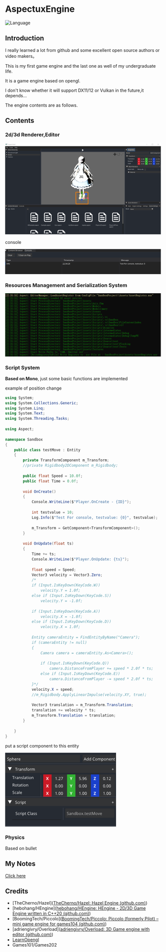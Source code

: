 # AspectuxEngine

![Language](https://img.shields.io/badge/Language-c++-blue)

## Introduction

I really learned a lot from github and some excellent open source authors or video makers。

This is my first game engine and the last one as well of my undergraduate life.



It is a game engine based on opengl.

I don't know whether it will support DX11/12 or Vulkan in the future,it depends...

The engine contents are as follows.

## Contents

### 2d/3d Renderer,Editor

![image-20240320222235545](README/1.png)

console

![image-20240320223455658](README/3.png)

### Resources Management and Serialization System

![image-20240320223659152](README/4.png)

### Script System

**Based on Mono**, just some basic functions are implemented

example of position change

```c#
using System;
using System.Collections.Generic;
using System.Linq;
using System.Text;
using System.Threading.Tasks;

using Aspect;

namespace Sandbox
{
	public class testMove : Entity
	{
		private TransformComponent m_Transform;
		//private Rigidbody2DComponent m_Rigidbody;

		public float Speed = 10.0f;
		public float Time = 0.0f;

		void OnCreate()
		{
			Console.WriteLine($"Player.OnCreate - {ID}");

			int testvalue = 10;
			Log.Info($"Test For console, testvalue: {0}", testvalue);

			m_Transform = GetComponent<TransformComponent>();
		}

		void OnUpdate(float ts)
		{
			Time += ts;
			Console.WriteLine($"Player.OnUpdate: {ts}");

			float speed = Speed;
			Vector3 velocity = Vector3.Zero;
			/*
			if (Input.IsKeyDown(KeyCode.W))
				velocity.Y = 1.0f;
			else if (Input.IsKeyDown(KeyCode.S))
				velocity.Y = -1.0f;

			if (Input.IsKeyDown(KeyCode.A))
				velocity.X = -1.0f;
			else if (Input.IsKeyDown(KeyCode.D))
				velocity.X = 1.0f;
			
			Entity cameraEntity = FindEntityByName("Camera");
			if (cameraEntity != null)
			{
				Camera camera = cameraEntity.As<Camera>();

				if (Input.IsKeyDown(KeyCode.Q))
					camera.DistanceFromPlayer += speed * 2.0f * ts;
				else if (Input.IsKeyDown(KeyCode.E))
					camera.DistanceFromPlayer -= speed * 2.0f * ts;
			}*/
			velocity.X = speed;
			//m_Rigidbody.ApplyLinearImpulse(velocity.XY, true);

			Vector3 translation = m_Transform.Translation;
			translation += velocity * ts;
			m_Transform.Translation = translation;
		}

	}
}

```

put a script component to this entity

![image-20240320223237185](README/2.png)

### Physics

Based on bullet

## My Notes

[Click here](Documentation/如何从零开发游戏引擎.md)

## Credits

* [TheCherno/Hazel]([TheCherno/Hazel: Hazel Engine (github.com)](https://github.com/TheCherno/Hazel))
* [hebohang/HEngine]([hebohang/HEngine: HEngine - 2D/3D Game Engine written in C++20 (github.com)](https://github.com/hebohang/HEngine))
* [BoomingTech/Piccolo]([BoomingTech/Piccolo: Piccolo (formerly Pilot) – mini game engine for games104 (github.com)](https://github.com/BoomingTech/Piccolo))
* [adriengivry/Overload]([adriengivry/Overload: 3D Game engine with editor (github.com)](https://github.com/adriengivry/Overload))
* [LearnOpengl](https://learnopengl-cn.github.io/)
* Games101/Games202
